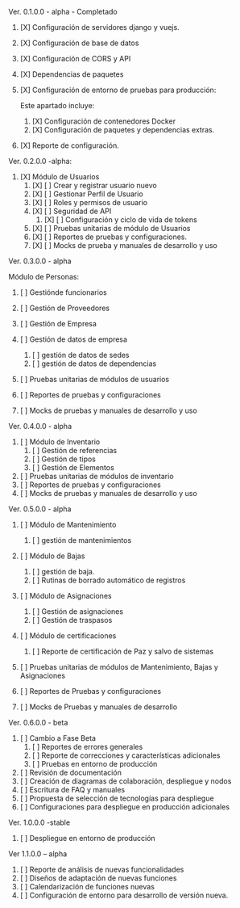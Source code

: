 Ver. 0.1.0.0 - alpha - Completado

1. [X] Configuración de servidores django y vuejs.
2. [X] Configuración de base de datos
3. [X] Configuración de CORS y API
4. [X] Dependencias de paquetes
5. [X] Configuración de entorno de pruebas para producción:

    Este apartado incluye:

    1. [X] Configuración de contenedores Docker
    2. [X] Configuración de paquetes y dependencias extras.
6. [X] Reporte de configuración.

Ver. 0.2.0.0 -alpha:

1. [X] Módulo de Usuarios
    1. [X] [ ] Crear y registrar usuario nuevo
    2. [X] [ ] Gestionar Perfil de Usuario
    3. [X] [ ] Roles y permisos de usuario
    4. [X] [ ] Seguridad de API
        1. [X] [ ] Configuración y ciclo de vida de tokens
    5. [X] [ ] Pruebas unitarias de módulo de Usuarios
    6. [X] [ ] Reportes de pruebas y configuraciones.
    7. [X] [ ] Mocks de prueba y manuales de desarrollo y uso

Ver. 0.3.0.0 - alpha

Módulo de Personas:

1. [ ] Gestiónde funcionarios
2. [ ] Gestión de Proveedores
3. [ ] Gestión de Empresa
4. [ ] Gestión de datos de empresa

    1. [ ] gestión de datos de sedes
    2. [ ] gestión de datos de dependencias
5. [ ] Pruebas unitarias de módulos de usuarios
6. [ ] Reportes de pruebas y configuraciones
7. [ ] Mocks de pruebas y manuales de desarrollo y uso

Ver. 0.4.0.0 - alpha

1. [ ] Módulo de Inventario
    1. [ ] Gestión de referencias
    2. [ ] Gestión de tipos
    3. [ ] Gestión de Elementos
2. [ ] Pruebas unitarias de módulos de inventario
3. [ ] Reportes de pruebas y configuraciones
4. [ ] Mocks de pruebas y manuales de desarrollo y uso

Ver. 0.5.0.0 - alpha

1. [ ] Módulo de Mantenimiento

    1. [ ] gestión de mantenimientos
2. [ ] Módulo de Bajas

    1. [ ] gestión de baja.
    2. [ ] Rutinas de borrado automático de registros
3. [ ] Módulo de Asignaciones

    1. [ ] Gestión de asignaciones
    2. [ ] Gestión de traspasos
4. [ ] Módulo de certificaciones

    1. [ ] Reporte de certificación de Paz y salvo de sistemas
5. [ ] Pruebas unitarias de módulos de Mantenimiento, Bajas y Asignaciones
6. [ ] Reportes de Pruebas y configuraciones
7. [ ] Mocks de Pruebas y manuales de desarrollo

Ver. 0.6.0.0 - beta

1. [ ] Cambio a Fase Beta
    1. [ ] Reportes de errores generales
    2. [ ] Reporte de correcciones y características adicionales
    3. [ ] Pruebas en entorno de producción
2. [ ] Revisión de documentación
3. [ ] Creación de diagramas de colaboración, despliegue y nodos
4. [ ] Escritura de FAQ y manuales
5. [ ] Propuesta de selección de tecnologías para despliegue
6. [ ] Configuraciones para despliegue en producción adicionales

Ver. 1.0.0.0 -stable

1. [ ] Despliegue en entorno de producción

Ver 1.1.0.0 – alpha

1. [ ] Reporte de análisis de nuevas funcionalidades
2. [ ] Diseños de adaptación de nuevas funciones
3. [ ] Calendarización de funciones nuevas
4. [ ] Configuración de entorno para desarrollo de versión nueva.

